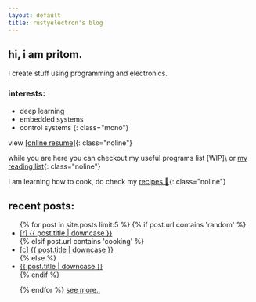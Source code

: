 ```yaml
---
layout: default
title: rustyelectron's blog
---
```


<h2 class="mono">hi, i am pritom.</h2>
I  create stuff using programming and electronics.

### interests:
* deep learning
* embedded systems
* control systems
{: class="mono"}

view [[online resume]][2]{: class="noline"}

while you are here you can checkout my useful programs list [WIP]\\
 or [my reading list][1]{: class="noline"}

 I am learning how to cook, do check my [recipes 🍳][3]{: class="noline"}

## recent posts:

<ul class="mono">
{% for post in site.posts limit:5 %}
	{% if post.url contains 'random' %}
		<li><a class="noline" href="{{ post.url }}">[r] {{ post.title | downcase }}</a></li>
	{% elsif post.url contains 'cooking' %}
		<li><a class="noline" href="{{ post.url }}">[c] {{ post.title | downcase }}</a></li>
	{% else %}
		<li><a class="noline" href="{{ post.url }}">{{ post.title | downcase }}</a></li>
	{% endif %}
	
{% endfor %}
<a class="noline" href="/blog">see more..</a>
</ul>

[1]: /books
[2]: /resume/index.html
[3]: /cooking/